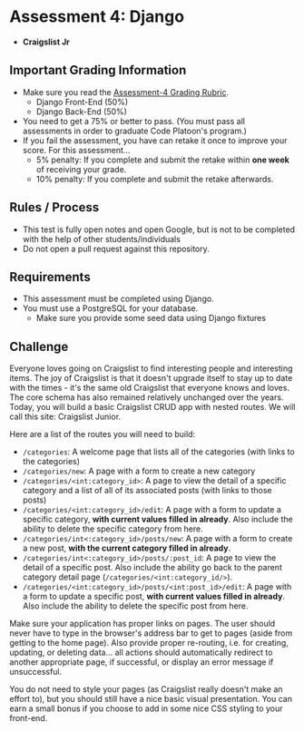 # Assessment 4: Django
- **Craigslist Jr**

## Important Grading Information
- Make sure you read the [Assessment-4 Grading Rubric](https://docs.google.com/spreadsheets/d/11bCD5tstmbPhq8eqQD6NswuFOhiBLEBZv56ujREpPtQ/edit?usp=sharing).
  - Django Front-End (50%)
  - Django Back-End (50%)
- You need to get a 75% or better to pass. (You must pass all assessments in order to graduate Code Platoon's program.)
- If you fail the assessment, you have can retake it once to improve your score. For this assessment... 
  - 5% penalty: If you complete and submit the retake within **one week** of receiving your grade. 
  - 10% penalty: If you complete and submit the retake afterwards.

## Rules / Process
- This test is fully open notes and open Google, but is not to be completed with the help of other students/individuals
- Do not open a pull request against this repository.

## Requirements
- This assessment must be completed using Django. 
- You must use a PostgreSQL for your database.
  - Make sure you provide some seed data using Django fixtures 

## Challenge
Everyone loves going on Craigslist to find interesting people and interesting items. The joy of Craigslist is that it doesn't upgrade itself to stay up to date with the times - it's the same old Craigslist that everyone knows and loves. The core schema has also remained relatively unchanged over the years. Today, you will build a basic Craigslist CRUD app with nested routes. We will call this site: Craigslist Junior.

Here are a list of the routes you will need to build:
- `/categories`: A welcome page that lists all of the categories (with links to the categories)
- `/categories/new`: A page with a form to create a new category
- `/categories/<int:category_id>`: A page to view the detail of a specific category and a list of all of its associated posts (with links to those posts)
- `/categories/<int:category_id>/edit`: A page with a form to update a specific category, **with current values filled in already**. Also include the ability to delete the specific category from here. 
- `/categories/int<:category_id>/posts/new`: A page with a form to create a new post, **with the current category filled in already**.
- `/categories/int<:category_id>/posts/:post_id`: A page to view the detail of a specific post. Also include the ability go back to the parent category detail page (`/categories/<int:category_id/>`).
- `/categories/<int:category_id>/posts/<int:post_id>/edit`: A page with a form to update a specific post, **with current values filled in already**. Also include the ability to delete the specific post from here.

Make sure your application has proper links on pages. The user should never have to type in the browser's address bar to get to pages (aside from getting to the home page). Also provide proper re-routing, i.e. for creating, updating, or deleting data... all actions should automatically redirect to another appropriate page, if successful, or display an error message if unsuccessful.

You do not need to style your pages (as Craigslist really doesn't make an effort to), but you should still have a nice basic visual presentation. You can earn a small bonus if you choose to add in some nice CSS styling to your front-end.  
